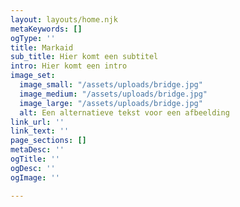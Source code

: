 ```yaml
---
layout: layouts/home.njk
metaKeywords: []
ogType: ''
title: Markaid
sub_title: Hier komt een subtitel
intro: Hier komt een intro
image_set:
  image_small: "/assets/uploads/bridge.jpg"
  image_medium: "/assets/uploads/bridge.jpg"
  image_large: "/assets/uploads/bridge.jpg"
  alt: Een alternatieve tekst voor een afbeelding
link_url: ''
link_text: ''
page_sections: []
metaDesc: ''
ogTitle: ''
ogDesc: ''
ogImage: ''

---
```

